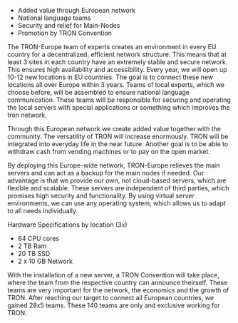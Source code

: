-	Added value through European network
-	National language teams
-	Security and relief for Main-Nodes
-	Promotion by TRON Convention

The TRON-Europe team of experts creates an environment in every EU country for a decentralized, efficient network structure. This means that at least 3 sites in each country have  an extremely stable and secure network. This ensures high availability and accessibility. Every year, we will open up 10-12 new locations in EU countries. The goal is to connect these new locations all over Europe within 3 years. Teams of local experts, which we choose before,  will be assembled to ensure national language communication. These teams will be responsible for securing and operating the local servers with special applications or something which improves the tron network.

Through this European network we create added value together with the community. The versatility of TRON will increase enormously. TRON will be integrated into everyday life in the near future. Another goal is to be able to withdraw cash from vending machines or to pay on the open market.

By deploying this Europe-wide network, TRON-Europe relieves the main servers and can act as a backup for the main nodes if needed.
Our advantage is that we provide our own, not cloud-based servers, which are flexible and scalable. These servers are independent of third parties, which promises high security and functionality. By using virtual server environments, we can use any operating system, which allows us to adapt to all needs individually.

Hardware Specifications by location (3x)
- 64 CPU cores
- 2 TB Ram
- 20 TB SSD
- 2 x 10 GB Network

With the installation of a new server, a TRON Convention will take place, where the team from the respective country can announce theirself. These teams are very important for the network, the economics and the growth of TRON. After reaching our target to connect all European countries, we gained 28x5 teams. These 140 teams are only and exclusive working for TRON.

